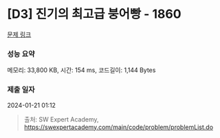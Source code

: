 # [D3] 진기의 최고급 붕어빵 - 1860 

[문제 링크](https://swexpertacademy.com/main/code/problem/problemDetail.do?contestProbId=AV5LsaaqDzYDFAXc) 

### 성능 요약

메모리: 33,800 KB, 시간: 154 ms, 코드길이: 1,144 Bytes

### 제출 일자

2024-01-21 01:12



> 출처: SW Expert Academy, https://swexpertacademy.com/main/code/problem/problemList.do